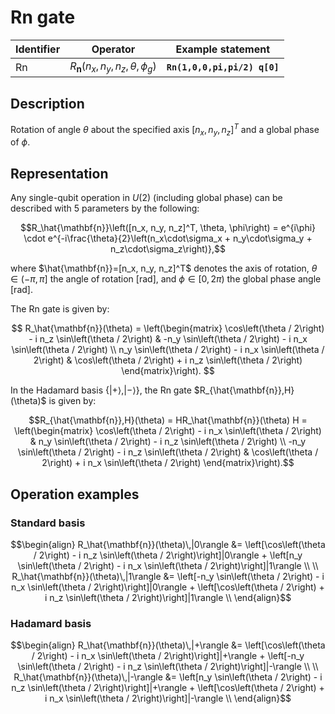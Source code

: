 # Rn gate

| Identifier | Operator                                      | Example statement            |
|------------|-----------------------------------------------|------------------------------|
| Rn         | $R_\mathbf{n}(n_x, n_y, n_z, \theta, \phi_g)$ | **`Rn(1,0,0,pi,pi/2) q[0]`** |

## Description

Rotation of angle $\theta$ about the specified axis $[n_x, n_y, n_z]^T$ and a global phase of $\phi$.

## Representation

Any single-qubit operation in $U(2)$ (including global phase) can be described with 5 parameters by the following:

$$R_\hat{\mathbf{n}}\left([n_x, n_y, n_z]^T, \theta, \phi\right) = e^{i\phi} \cdot e^{-i\frac{\theta}{2}\left(n_x\cdot\sigma_x + n_y\cdot\sigma_y + n_z\cdot\sigma_z\right)},$$

where $\hat{\mathbf{n}}=[n_x, n_y, n_z]^T$ denotes the axis of rotation, $\theta\in(-\pi, \pi]$ the angle of rotation [rad], and $\phi\in[0,2\pi)$ the global phase angle [rad].

The Rn gate is given by:

$$
R_\hat{\mathbf{n}}(\theta) = \left(\begin{matrix}
\cos\left(\theta / 2\right) - i n_z \sin\left(\theta / 2\right) & -n_y \sin\left(\theta / 2\right) - i n_x \sin\left(\theta / 2\right) \\
n_y \sin\left(\theta / 2\right) - i n_x \sin\left(\theta / 2\right) &  \cos\left(\theta / 2\right) + i n_z \sin\left(\theta / 2\right)
\end{matrix}\right).
$$

In the Hadamard basis $\{|+\rangle, |-\rangle\}$, the Rn gate $R_{\hat{\mathbf{n}},H}(\theta)$ is given by:

$$R_{\hat{\mathbf{n}},H}(\theta) = HR_\hat{\mathbf{n}}(\theta) H = \left(\begin{matrix}
\cos\left(\theta / 2\right) - i n_x \sin\left(\theta / 2\right) & n_y \sin\left(\theta / 2\right) - i n_z \sin\left(\theta / 2\right) \\
-n_y \sin\left(\theta / 2\right) - i n_z \sin\left(\theta / 2\right) &  \cos\left(\theta / 2\right) + i n_x \sin\left(\theta / 2\right)
\end{matrix}\right).$$

## Operation examples

### Standard basis

$$\begin{align}
R_\hat{\mathbf{n}}(\theta)\,|0\rangle &= \left[\cos\left(\theta / 2\right) - i n_z \sin\left(\theta / 2\right)\right]|0\rangle + \left[n_y \sin\left(\theta / 2\right) - i n_x \sin\left(\theta / 2\right)\right]|1\rangle \\
\\
R_\hat{\mathbf{n}}(\theta)\,|1\rangle &= \left[-n_y \sin\left(\theta / 2\right) - i n_x \sin\left(\theta / 2\right)\right]|0\rangle + \left[\cos\left(\theta / 2\right) + i n_z \sin\left(\theta / 2\right)\right]|1\rangle \\
\end{align}$$

### Hadamard basis

$$\begin{align}
R_\hat{\mathbf{n}}(\theta)\,|+\rangle &= \left[\cos\left(\theta / 2\right) - i n_x \sin\left(\theta / 2\right)\right]|+\rangle + \left[-n_y \sin\left(\theta / 2\right) - i n_z \sin\left(\theta / 2\right)\right]|-\rangle \\
\\
R_\hat{\mathbf{n}}(\theta)\,|-\rangle &= \left[n_y \sin\left(\theta / 2\right) - i n_z \sin\left(\theta / 2\right)\right]|+\rangle + \left[\cos\left(\theta / 2\right) + i n_x \sin\left(\theta / 2\right)\right]|-\rangle \\
\end{align}$$
